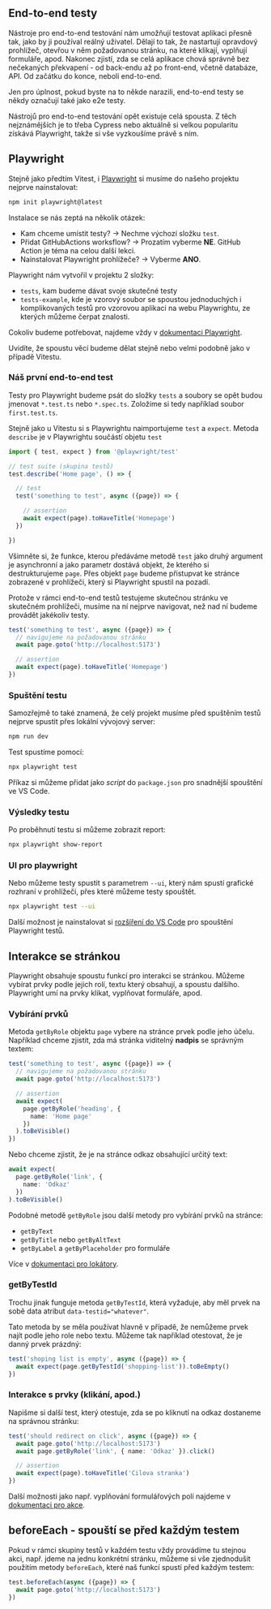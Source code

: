## End-to-end testy

Nástroje pro end-to-end testování nám umožňují testovat aplikaci přesně tak, jako by ji používal reálný uživatel. Dělají to tak, že nastartují opravdový prohlížeč, otevřou v něm požadovanou stránku, na které klikají, vyplňují formuláře, apod. Nakonec zjistí, zda se celá aplikace chová správně bez nečekaných překvapení - od back-endu až po front-end, včetně databáze, API. Od začátku do konce, neboli end-to-end.

Jen pro úplnost, pokud byste na to někde narazili, end-to-end testy se někdy označují také jako e2e testy.

Nástrojů pro end-to-end testování opět existuje celá spousta. Z těch nejznámějších je to třeba Cypress nebo aktuálně si velkou popularitu získává Playwright, takže si vše vyzkoušíme právě s ním.

## Playwright

Stejně jako předtím Vitest, i [Playwright](https://playwright.dev/) si musíme do našeho projektu nejprve nainstalovat:

```bash
npm init playwright@latest
```

Instalace se nás zeptá na několik otázek:
- Kam chceme umístit testy? → Nechme výchozí složku `test`.
- Přidat GitHubActions worksflow? → Prozatím vyberme **NE**. GitHub Action je téma na celou další lekci.
- Nainstalovat Playwright prohlížeče? → Vyberme **ANO**.

Playwright nám vytvořil v projektu 2 složky:
- `tests`, kam budeme dávat svoje skutečné testy
- `tests-example`, kde je vzorový soubor se spoustou jednoduchých i komplikovaných testů pro vzorovou aplikaci na webu Playwrightu, ze kterých můžeme čerpat znalosti.

Cokoliv budeme potřebovat, najdeme vždy v [dokumentaci Playwright](https://playwright.dev/docs/intro).

Uvidíte, že spoustu věcí budeme dělat stejně nebo velmi podobně jako v případě Vitestu.

### Náš první end-to-end test

Testy pro Playwright budeme psát do složky `tests` a soubory se opět budou jmenovat `*.test.ts` nebo `*.spec.ts`. Zoložíme si tedy například soubor `first.test.ts`.

Stejně jako u Vitestu si s Playwrightu naimportujeme `test` a `expect`. Metoda `describe` je v Playwrightu součástí objetu `test`
```ts
import { test, expect } from '@playwright/test'

// test suite (skupina testů)
test.describe('Home page', () => {

  // test
  test('something to test', async ({page}) => {

    // assertion
    await expect(page).toHaveTitle('Homepage')
  })

})
```

Všimněte si, že funkce, kterou předáváme metodě `test` jako druhý argument je asynchronní a jako parametr dostává objekt, že kterého si destrukturujeme `page`. Přes objekt `page` budeme přistupvat ke stránce zobrazené v prohlížeči, který si Playwright spustil na pozadí.

Protože v rámci end-to-end testů testujeme skutečnou stránku ve skutečném prohlížeči, musíme na ní nejprve navigovat, než nad ní budeme provádět jakékoliv testy.
```ts
test('something to test', async ({page}) => {
  // navigujeme na požadovanou stránku
  await page.goto('http://localhost:5173')

  // assertion
  await expect(page).toHaveTitle('Homepage')
})
```

### Spuštění testu

Samozřejmě to také znamená, že celý projekt musíme před spuštěním testů nejprve spustit přes lokální vývojový server:
```bash
npm run dev
```

Test spustíme pomocí:
```bash
npx playwright test
```

Příkaz si můžeme přidat jako *script* do `package.json` pro snadnější spouštění ve VS Code.

### Výsledky testu

Po proběhnutí testu si můžeme zobrazit report:
```bash
npx playwright show-report
```

### UI pro playwright

Nebo můžeme testy spustit s parametrem `--ui`, který nám spustí grafické rozhraní v prohlížeči, přes které můžeme testy spouštět.
```bash
npx playwright test --ui
```

Další možnost je nainstalovat si [rozšíření do VS Code](https://marketplace.visualstudio.com/items?itemName=ms-playwright.playwright) pro spouštění Playwright testů.


## Interakce se stránkou

Playwright obsahuje spoustu funkcí pro interakci se stránkou. Můžeme vybírat prvky podle jejich rolí, textu který obsahují, a spoustu dalšího. Playwright umí na prvky klikat, vyplňovat formuláře, apod.

### Vybírání prvků

Metoda `getByRole` objektu `page` vybere na stránce prvek podle jeho účelu. Například chceme zjistit, zda má stránka viditelný **nadpis** se správným textem:

```ts
test('something to test', async ({page}) => {
  // navigujeme na požadovanou stránku
  await page.goto('http://localhost:5173')

  // assertion
  await expect(
    page.getByRole('heading', {
      name: 'Home page'
    })
  ).toBeVisible()
})
```

Nebo chceme zjistit, že je na stránce odkaz obsahující určitý text:
```ts
await expect(
  page.getByRole('link', {
    name: 'Odkaz'
  })
).toBeVisible()
```

Podobné metodě `getByRole` jsou další metody pro vybírání prvků na stránce:
- `getByText`
- `getByTitle` nebo `getByAltText`
- `getByLabel` a `getByPlaceholder` pro formuláře

Více v [dokumentaci pro lokátory](https://playwright.dev/docs/locators).

### getByTestId

Trochu jinak funguje metoda `getByTestId`, která vyžaduje, aby měl prvek na sobě data atribut `data-testid="whatever"`.

Tato metoda by se měla používat hlavně v případě, že nemůžeme prvek najít podle jeho role nebo textu. Můžeme tak například otestovat, že je danný prvek prázdný:

```ts
test('shoping list is empty', async ({page}) => {
  await expect(page.getByTestId('shopping-list')).toBeEmpty()
})
```

### Interakce s prvky (klikání, apod.)

Napišme si další test, který otestuje, zda se po kliknutí na odkaz dostaneme na správnou stránku:

```ts
test('should redirect on click', async ({page}) => {
  await page.goto('http://localhost:5173')
  await page.getByRole('link', { name: 'Odkaz' }).click()

  // assertion
  await expect(page).toHaveTitle('Cilova stranka')
})
```

Další možnosti jako např. vyplňování formulářových polí najdeme v [dokumentaci pro akce](https://playwright.dev/docs/input).


## beforeEach - spouští se před každým testem

Pokud v rámci skupiny testů v každém testu vždy provádíme tu stejnou akci, např. jdeme na jednu konkrétní stránku, můžeme si vše zjednodušit použitím metody `beforeEach`, které naš funkcí spustí před každým testem:

```ts
test.beforeEach(async ({page}) => {
  await page.goto('http://localhost:5173')
})
```


